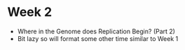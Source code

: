 # Week 2
- Where in the Genome does Replication Begin? (Part 2)
- Bit lazy so will format some other time similar to Week 1

